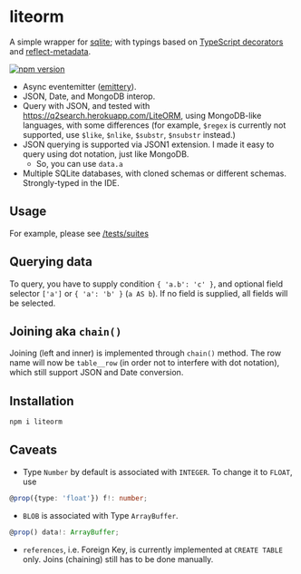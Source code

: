 # liteorm

A simple wrapper for [sqlite](sqlite); with typings based on [TypeScript decorators](https://www.typescriptlang.org/docs/handbook/decorators.html) and [reflect-metadata](https://www.npmjs.com/package/reflect-metadata).

[![npm version](https://badge.fury.io/js/liteorm.svg)](https://badge.fury.io/js/liteorm)

- Async eventemitter ([emittery](https://www.npmjs.com/package/emittery)).
- JSON, Date, and MongoDB interop.
- Query with JSON, and tested with <https://q2search.herokuapp.com/LiteORM>, using MongoDB-like languages, with some differences (for example, `$regex` is currently not supported, use `$like`, `$nlike`, `$substr`, `$nsubstr` instead.)
- JSON querying is supported via JSON1 extension. I made it easy to query using dot notation, just like MongoDB.
  - So, you can use `data.a`
- Multiple SQLite databases, with cloned schemas or different schemas. Strongly-typed in the IDE.

## Usage

For example, please see [/tests/suites](https://github.com/patarapolw/liteorm/tree/master/tests/suites)

## Querying data

To query, you have to supply condition `{ 'a.b': 'c' }`, and optional field selector `['a']` or `{ 'a': 'b' }` (`a AS b`). If no field is supplied, all fields will be selected.

## Joining aka `chain()`

Joining (left and inner) is implemented through `chain()` method. The row name will now be `table__row` (in order not to interfere with dot notation), which still support JSON and Date conversion.

## Installation

```sh
npm i liteorm
```

## Caveats

- Type `Number` by default is associated with `INTEGER`. To change it to `FLOAT`, use

```typescript
@prop({type: 'float'}) f!: number;
```

- `BLOB` is associated with Type `ArrayBuffer`.

```typescript
@prop() data!: ArrayBuffer;
```

- `references`, i.e. Foreign Key, is currently implemented at `CREATE TABLE` only. Joins (chaining) still has to be done manually.
